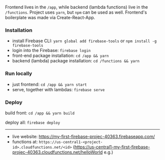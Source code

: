 Frontend lives in the `/app`, while backend (lambda functions) live in the `/functions`. Project uses `yarn`, but `npm` can be used as well. Frontend's boilerplate was made via Create-React-App.

### Installation

- install Firebase CLI: `yarn global add firebase-tools` or `npm install -g firebase-tools`
- login into the Firebase: `firebase login`
- front-end package installation: `cd /app && yarn`
- backend (lambda) package installation: `cd /functions && yarn`

### Run locally

- just frontend: `cd /app && yarn start`
- serve, together with lambdas: `firebase serve`

### Deploy

build front:
`cd /app && yarn build`

deploy all:
`firebase deploy`

----

- live website: https://my-first-firebase-projec-40363.firebaseapp.com/
- functions at: `https://us-central1-<project-id>.cloudfunctions.net/<id>` (https://us-central1-my-first-firebase-projec-40363.cloudfunctions.net/helloWorld e.g.)